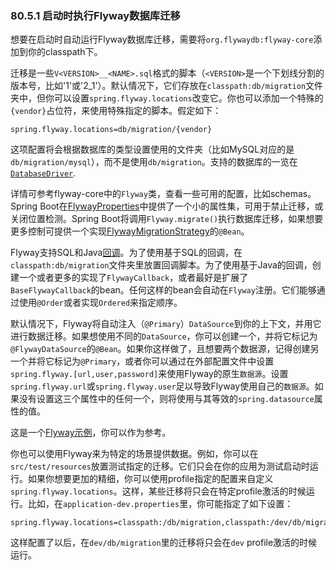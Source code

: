 ### 80.5.1 启动时执行Flyway数据库迁移

想要在启动时自动运行Flyway数据库迁移，需要将`org.flywaydb:flyway-core`添加到你的classpath下。

迁移是一些`V<VERSION>__<NAME>.sql`格式的脚本（`<VERSION>`是一个下划线分割的版本号，比如'1'或'2_1'）。默认情况下，它们存放在`classpath:db/migration`文件夹中，但你可以设置`spring.flyway.locations`改变它。你也可以添加一个特殊的`{vendor}`占位符，来使用特殊指定的脚本。假定如下：
```properties
spring.flyway.locations=db/migration/{vendor}
```
这项配置将会根据数据库的类型设置使用的文件夹（比如MySQL对应的是`db/migration/mysql`），而不是使用`db/migration`。支持的数据库的一览在[`DatabaseDriver`](https://github.com/spring-projects/spring-boot/tree/v2.0.0.RELEASE/spring-boot-project/spring-boot/src/main/java/org/springframework/boot/jdbc/DatabaseDriver.java).

详情可参考flyway-core中的`Flyway`类，查看一些可用的配置，比如schemas。Spring Boot在[FlywayProperties](https://github.com/spring-projects/spring-boot/tree/v2.0.0.RELEASE/spring-boot-project/spring-boot-autoconfigure/src/main/java/org/springframework/boot/autoconfigure/flyway/FlywayProperties.java)中提供了一个小的属性集，可用于禁止迁移，或关闭位置检测。Spring Boot将调用`Flyway.migrate()`执行数据库迁移，如果想要更多控制可提供一个实现[FlywayMigrationStrategy](https://github.com/spring-projects/spring-boot/tree/v2.0.0.RELEASE/spring-boot-project/spring-boot-autoconfigure/src/main/java/org/springframework/boot/autoconfigure/flyway/FlywayMigrationStrategy.java)的`@Bean`。

Flyway支持SQL和Java[回调](https://flywaydb.org/documentation/callbacks.html)。为了使用基于SQL的回调，在`classpath:db/migration`文件夹里放置回调脚本。为了使用基于Java的回调，创建一个或者更多的实现了`FlywayCallback`，或者最好是扩展了`BaseFlywayCallback`的bean。任何这样的bean会自动在`Flyway`注册。它们能够通过使用`@Order`或者实现`Ordered`来指定顺序。

默认情况下，Flyway将自动注入（`@Primary`）`DataSource`到你的上下文，并用它进行数据迁移。如果想使用不同的`DataSource`，你可以创建一个，并将它标记为`@FlywayDataSource`的`@Bean`。如果你这样做了，且想要两个数据源，记得创建另一个并将它标记为`@Primary`，或者你可以通过在外部配置文件中设置`spring.flyway.[url,user,password]`来使用Flyway的原生`数据源`。设置`spring.flyway.url`或`spring.flyway.user`足以导致Flyway使用自己的`数据源`。如果没有设置这三个属性中的任何一个，则将使用与其等效的`spring.datasource`属性的值。

这是一个[Flyway示例](https://github.com/spring-projects/spring-boot/tree/v2.0.0.RELEASE/spring-boot-samples/spring-boot-sample-flyway)，你可以作为参考。

你也可以使用Flyway来为特定的场景提供数据。例如，你可以在`src/test/resources`放置测试指定的迁移。它们只会在你的应用为测试启动时运行。如果你想要更加的精细，你可以使用profile指定的配置来自定义`spring.flyway.locations`。这样，某些迁移将只会在特定profile激活的时候运行。比如，在`application-dev.properties`里，你可能指定了如下设置：
```properties
spring.flyway.locations=classpath:/db/migration,classpath:/dev/db/migration
```

这样配置了以后，在`dev/db/migration`里的迁移将只会在`dev` profile激活的时候运行。
